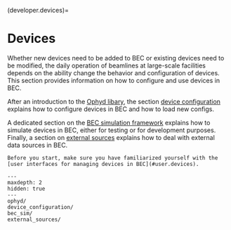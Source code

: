 (developer.devices)=
# Devices
Whether new devices need to be added to BEC or existing devices need to be modified, the daily operation of beamlines at large-scale facilities depends on the ability change the behavior and configuration of devices. This section provides information on how to configure and use devices in BEC.

After an introduction to the [Ophyd libary](ophyd/ophyd.md), the section [device configuration](device_configuration/device_configuration.md) explains how to configure devices in BEC and how to load new configs. 

A dedicated section on the [BEC simulation framework](bec_sim/bec_sim.md) explains how to simulate devices in BEC, either for testing or for development purposes. Finally, a section on [external sources](external_sources/external_sources.md) explains how to deal with external data sources in BEC. 

```{note}
Before you start, make sure you have familiarized yourself with the [user interfaces for managing devices in BEC](#user.devices).
```

```{toctree}
---
maxdepth: 2
hidden: true
---
ophyd/
device_configuration/
bec_sim/
external_sources/
```